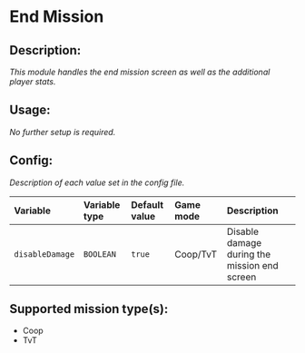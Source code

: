 # End Mission
## Description:
_This module handles the end mission screen as well as the additional player stats._

## Usage:
_No further setup is required._

## Config:
_Description of each value set in the config file._

| Variable        | Variable type    | Default value | Game mode  | Description                                  |
|:--------------- |:---------------- |:------------- |:---------- |:-------------------------------------------- |
| `disableDamage` | `BOOLEAN`        | `true`        | Coop/TvT   | Disable damage during the mission end screen |

## Supported mission type(s):
 - Coop
 - TvT
